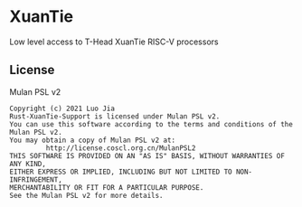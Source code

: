 # XuanTie

Low level access to T-Head XuanTie RISC-V processors

## License 

Mulan PSL v2

```
Copyright (c) 2021 Luo Jia
Rust-XuanTie-Support is licensed under Mulan PSL v2.
You can use this software according to the terms and conditions of the Mulan PSL v2.
You may obtain a copy of Mulan PSL v2 at:
         http://license.coscl.org.cn/MulanPSL2
THIS SOFTWARE IS PROVIDED ON AN "AS IS" BASIS, WITHOUT WARRANTIES OF ANY KIND,
EITHER EXPRESS OR IMPLIED, INCLUDING BUT NOT LIMITED TO NON-INFRINGEMENT,
MERCHANTABILITY OR FIT FOR A PARTICULAR PURPOSE.
See the Mulan PSL v2 for more details.
```
